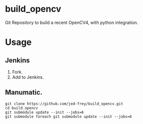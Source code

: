 # build_opencv
Git Repository to build a recent OpenCV4, with python integration.

# Usage

## Jenkins

1. Fork.
2. Add to Jenkins.

## Manumatic.

    git clone https://github.com/jed-frey/build_opencv.git
    cd build_opencv
    git submodule update --init --jobs=6
    git submodule foreach git submodule update --init --jobs=6
    
